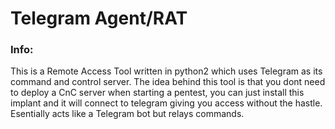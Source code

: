 # Telegram Agent/RAT
### Info:
This is a Remote Access Tool written in python2 which uses Telegram as its command and control server. The idea behind this tool is that you dont need to deploy a CnC server when starting a pentest, you can just install this implant and it will connect to telegram giving you access without the hastle. Esentially acts like a Telegram bot but relays commands.
